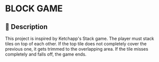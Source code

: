 # BLOCK GAME

## 📝 Description

This project is inspired by Ketchapp's Stack game. The player must stack tiles on top of each other. If the top tile does not completely cover the previous one, it gets trimmed to the overlapping area. If the tile misses completely and falls off, the game ends.
